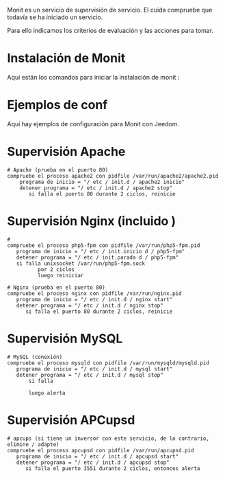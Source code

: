 Monit es un servicio de supervisión de servicio. El cuida
compruebe que todavía se ha iniciado un servicio.

Para ello indicamos los criterios de evaluación y las acciones para
tomar.

Instalación de Monit 
=====================

Aquí están los comandos para iniciar la instalación de monit :

    

Ejemplos de conf 
================

Aquí hay ejemplos de configuración para Monit con Jeedom.

Supervisión Apache 
==================

    # Apache (prueba en el puerto 80)
    compruebe el proceso apache2 con pidfile /var/run/apache2/apache2.pid
        programa de inicio = "/ etc / init.d / apache2 inicio"
        detener programa = "/ etc / init.d / apache2 stop"
           si falla el puerto 80 durante 2 ciclos, reinicie

Supervisión Nginx (incluido ) 
=====================================

    # 
    compruebe el proceso php5-fpm con pidfile /var/run/php5-fpm.pid
       programa de inicio = "/ etc / init.inicio d / php5-fpm"
       detener programa = "/ etc / init.parada d / php5-fpm"
       si falla unixsocket /var/run/php5-fpm.sock
              por 2 ciclos
              luego reiniciar

    # Nginx (prueba en el puerto 80)
    compruebe el proceso nginx con pidfile /var/run/nginx.pid
       programa de inicio = "/ etc / init.d / nginx start"
       detener programa = "/ etc / init.d / nginx stop"
          si falla el puerto 80 durante 2 ciclos, reinicie

Supervisión MySQL 
=================

    # MySQL (conexión)
    compruebe el proceso mysqld con pidfile /var/run/mysqld/mysqld.pid
       programa de inicio = "/ etc / init.d / mysql start"
       detener programa = "/ etc / init.d / mysql stop"
           si falla
           
           luego alerta

Supervisión APCupsd 
===================

    # apcups (si tiene un inversor con este servicio, de lo contrario, elimine / adapte)
    compruebe el proceso apcupsd con pidfile /var/run/apcupsd.pid
       programa de inicio = "/ etc / init.d / apcupsd start"
       detener programa = "/ etc / init.d / apcupsd stop"
          si falla el puerto 3551 durante 2 ciclos, entonces alerta
